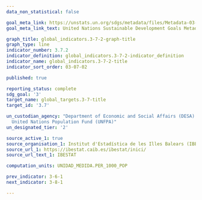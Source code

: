 ```yaml
---
data_non_statistical: false

goal_meta_link: https://unstats.un.org/sdgs/metadata/files/Metadata-03-07-02.pdf
goal_meta_link_text: United Nations Sustainable Development Goals Metadata (PDF 90.8 KB)

graph_title: global_indicators.3-7-2-graph-title
graph_type: line
indicator_number: 3.7.2
indicator_definition: global_indicators.3-7-2-indicator_definition
indicator_name: global_indicators.3-7-2-title
indicator_sort_order: 03-07-02

published: true

reporting_status: complete
sdg_goal: '3'
target_name: global_targets.3-7-title
target_id: '3.7'

un_custodian_agency: "Department of Economic and Social Affairs (DESA) Population Division <br>
  United Nations Population Fund (UNFPA)"
un_designated_tier: '2'

source_active_1: true
source_organisation_1: Institut d'Estadística de les Illes Balears (IBESTAT)
source_url_1: https://ibestat.caib.es/ibestat/inici/
source_url_text_1: IBESTAT

computation_units: UNIDAD_MEDIDA.PER_1000_POP

prev_indicator: 3-6-1
next_indicator: 3-8-1

---
```

